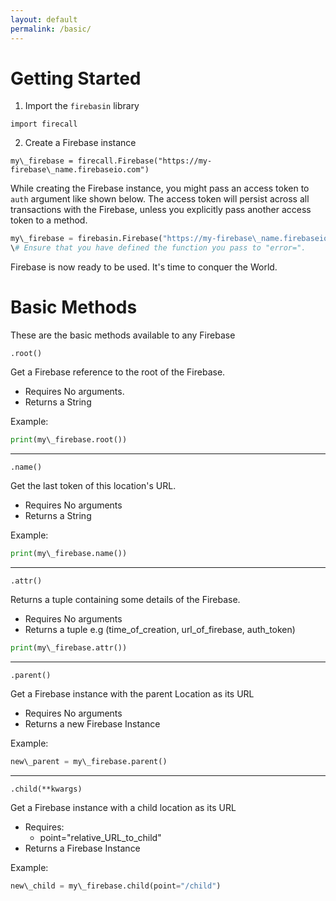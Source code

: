 ```yaml
---
layout: default
permalink: /basic/
---
```



# Getting Started

1.  Import the `firebasin` library

`import firecall`

2.  Create a Firebase instance

`my\_firebase = firecall.Firebase("https://my-firebase\_name.firebaseio.com")`

While creating the Firebase instance, you might pass an access token to `auth` argument like shown below. The access token will persist across all transactions with the Firebase, unless you explicitly pass another access token to a method.

```python
my\_firebase = firebasin.Firebase("https://my-firebase\_name.firebaseio.com", auth="access\_token\_here")
\# Ensure that you have defined the function you pass to "error=".
```

Firebase is now ready to be used. It's time to conquer the World.


# Basic Methods

These are the basic methods available to any Firebase

`.root()`

Get a Firebase reference to the root of the Firebase. 

* Requires No arguments.
* Returns a String

Example:

```python
print(my\_firebase.root())
```
<hr>

`.name()`

Get the last token of this location's URL.

* Requires No arguments
* Returns a String

Example:

```python
print(my\_firebase.name())
```

<hr>

`.attr()`

Returns a tuple containing some details of the Firebase.

* Requires No arguments
* Returns a tuple e.g (time\_of\_creation, url\_of\_firebase, auth\_token)

```python
print(my\_firebase.attr())
```

<hr>

`.parent()`

Get a Firebase instance with the parent Location as its URL

* Requires No arguments
* Returns a new Firebase Instance

Example:

```python
new\_parent = my\_firebase.parent()
```

<hr>

`.child(**kwargs)`

Get a Firebase instance with a child location as its URL

* Requires:
    * point="relative\_URL\_to\_child"
* Returns a Firebase Instance

Example:

```python
new\_child = my\_firebase.child(point="/child")
```

